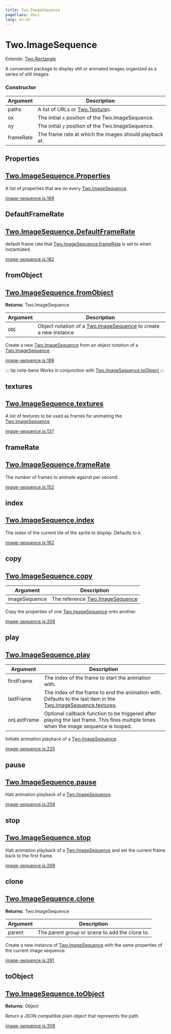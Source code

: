 ```yaml
---
title: Two.ImageSequence
pageClass: docs
lang: en-US
---
```


# Two.ImageSequence


<div class="extends">

Extends: [Two.Rectangle](/docs/shapes/rectangle/)

</div>


A convenient package to display still or animated images organized as a series of still images.


<div class="meta">
  <custom-button text="Source" type="source" href="https://github.com/jonobr1/two.js/blob/main/src/effects/image-sequence.js" />
</div>


<carbon-ads />


### Constructor


| Argument | Description |
| ---- | ----------- |
|  paths  | A list of URLs or [Two.Texture](/docs/effects/texture/)s. |
|  ox  | The initial `x` position of the Two.ImageSequence. |
|  oy  | The initial `y` position of the Two.ImageSequence. |
|  frameRate  | The frame rate at which the images should playback at. |



<div class="static member ">

## Properties

<h2 class="longname" aria-hidden="true"><a href="#Properties"><span class="prefix">Two.ImageSequence.</span><span class="shortname">Properties</span></a></h2>










<div class="properties">


A list of properties that are on every [Two.ImageSequence](/docs/effects/image-sequence/).


</div>










<div class="meta">

  <a class="lineno" target="_blank" rel="noopener noreferrer" href="https://github.com/jonobr1/two.js/blob/main/src/effects/image-sequence.js#L169">
    image-sequence.js:169
  </a>

</div>




</div>



<div class="static member ">

## DefaultFrameRate

<h2 class="longname" aria-hidden="true"><a href="#DefaultFrameRate"><span class="prefix">Two.ImageSequence.</span><span class="shortname">DefaultFrameRate</span></a></h2>










<div class="properties">


default frame rate that [Two.ImageSequence.frameRate](/docs/effects/image-sequence/#framerate) is set to when instantiated.


</div>










<div class="meta">

  <a class="lineno" target="_blank" rel="noopener noreferrer" href="https://github.com/jonobr1/two.js/blob/main/src/effects/image-sequence.js#L182">
    image-sequence.js:182
  </a>

</div>




</div>



<div class="static function ">

## fromObject

<h2 class="longname" aria-hidden="true"><a href="#fromObject"><span class="prefix">Two.ImageSequence.</span><span class="shortname">fromObject</span></a></h2>




<div class="returns">

__Returns__: Two.ImageSequence



</div>









<div class="params">

| Argument | Description |
| ---- | ----------- |
|  obj  | Object notation of a [Two.ImageSequence](/docs/effects/image-sequence/) to create a new instance |
</div>




<div class="description">

Create a new [Two.ImageSequence](/docs/effects/image-sequence/) from an object notation of a [Two.ImageSequence](/docs/effects/image-sequence/).

</div>





<div class="meta">

  <a class="lineno" target="_blank" rel="noopener noreferrer" href="https://github.com/jonobr1/two.js/blob/main/src/effects/image-sequence.js#L188">
    image-sequence.js:188
  </a>

</div>



<div class="tags">


::: tip nota-bene
Works in conjunction with [Two.ImageSequence.toObject](/docs/effects/image-sequence/#toobject)
:::


</div>


</div>



<div class="instance member ">

## textures

<h2 class="longname" aria-hidden="true"><a href="#textures"><span class="prefix">Two.ImageSequence.</span><span class="shortname">textures</span></a></h2>










<div class="properties">


A list of textures to be used as frames for animating the [Two.ImageSequence](/docs/effects/image-sequence/).


</div>










<div class="meta">

  <a class="lineno" target="_blank" rel="noopener noreferrer" href="https://github.com/jonobr1/two.js/blob/main/src/effects/image-sequence.js#L137">
    image-sequence.js:137
  </a>

</div>




</div>



<div class="instance member ">

## frameRate

<h2 class="longname" aria-hidden="true"><a href="#frameRate"><span class="prefix">Two.ImageSequence.</span><span class="shortname">frameRate</span></a></h2>










<div class="properties">


The number of frames to animate against per second.


</div>










<div class="meta">

  <a class="lineno" target="_blank" rel="noopener noreferrer" href="https://github.com/jonobr1/two.js/blob/main/src/effects/image-sequence.js#L152">
    image-sequence.js:152
  </a>

</div>




</div>



<div class="instance member ">

## index

<h2 class="longname" aria-hidden="true"><a href="#index"><span class="prefix">Two.ImageSequence.</span><span class="shortname">index</span></a></h2>










<div class="properties">


The index of the current tile of the sprite to display. Defaults to `0`.


</div>










<div class="meta">

  <a class="lineno" target="_blank" rel="noopener noreferrer" href="https://github.com/jonobr1/two.js/blob/main/src/effects/image-sequence.js#L162">
    image-sequence.js:162
  </a>

</div>




</div>



<div class="instance function ">

## copy

<h2 class="longname" aria-hidden="true"><a href="#copy"><span class="prefix">Two.ImageSequence.</span><span class="shortname">copy</span></a></h2>












<div class="params">

| Argument | Description |
| ---- | ----------- |
|  imageSequence  | The reference [Two.ImageSequence](/docs/effects/image-sequence/) |
</div>




<div class="description">

Copy the properties of one [Two.ImageSequence](/docs/effects/image-sequence/) onto another.

</div>





<div class="meta">

  <a class="lineno" target="_blank" rel="noopener noreferrer" href="https://github.com/jonobr1/two.js/blob/main/src/effects/image-sequence.js#L206">
    image-sequence.js:206
  </a>

</div>




</div>



<div class="instance function ">

## play

<h2 class="longname" aria-hidden="true"><a href="#play"><span class="prefix">Two.ImageSequence.</span><span class="shortname">play</span></a></h2>












<div class="params">

| Argument | Description |
| ---- | ----------- |
|  firstFrame  | The index of the frame to start the animation with. |
|  lastFrame  | The index of the frame to end the animation with. Defaults to the last item in the [Two.ImageSequence.textures](/docs/effects/image-sequence/#textures). |
|  onLastFrame  | Optional callback function to be triggered after playing the last frame. This fires multiple times when the image sequence is looped. |
</div>




<div class="description">

Initiate animation playback of a [Two.ImageSequence](/docs/effects/image-sequence/).

</div>





<div class="meta">

  <a class="lineno" target="_blank" rel="noopener noreferrer" href="https://github.com/jonobr1/two.js/blob/main/src/effects/image-sequence.js#L225">
    image-sequence.js:225
  </a>

</div>




</div>



<div class="instance function ">

## pause

<h2 class="longname" aria-hidden="true"><a href="#pause"><span class="prefix">Two.ImageSequence.</span><span class="shortname">pause</span></a></h2>















<div class="description">

Halt animation playback of a [Two.ImageSequence](/docs/effects/image-sequence/).

</div>





<div class="meta">

  <a class="lineno" target="_blank" rel="noopener noreferrer" href="https://github.com/jonobr1/two.js/blob/main/src/effects/image-sequence.js#L259">
    image-sequence.js:259
  </a>

</div>




</div>



<div class="instance function ">

## stop

<h2 class="longname" aria-hidden="true"><a href="#stop"><span class="prefix">Two.ImageSequence.</span><span class="shortname">stop</span></a></h2>















<div class="description">

Halt animation playback of a [Two.ImageSequence](/docs/effects/image-sequence/) and set the current frame back to the first frame.

</div>





<div class="meta">

  <a class="lineno" target="_blank" rel="noopener noreferrer" href="https://github.com/jonobr1/two.js/blob/main/src/effects/image-sequence.js#L269">
    image-sequence.js:269
  </a>

</div>




</div>



<div class="instance function ">

## clone

<h2 class="longname" aria-hidden="true"><a href="#clone"><span class="prefix">Two.ImageSequence.</span><span class="shortname">clone</span></a></h2>




<div class="returns">

__Returns__: Two.ImageSequence



</div>









<div class="params">

| Argument | Description |
| ---- | ----------- |
|  parent  | The parent group or scene to add the clone to. |
</div>




<div class="description">

Create a new instance of [Two.ImageSequence](/docs/effects/image-sequence/) with the same properties of the current image sequence.

</div>





<div class="meta">

  <a class="lineno" target="_blank" rel="noopener noreferrer" href="https://github.com/jonobr1/two.js/blob/main/src/effects/image-sequence.js#L281">
    image-sequence.js:281
  </a>

</div>




</div>



<div class="instance function ">

## toObject

<h2 class="longname" aria-hidden="true"><a href="#toObject"><span class="prefix">Two.ImageSequence.</span><span class="shortname">toObject</span></a></h2>




<div class="returns">

__Returns__: Object



</div>












<div class="description">

Return a JSON compatible plain object that represents the path.

</div>





<div class="meta">

  <a class="lineno" target="_blank" rel="noopener noreferrer" href="https://github.com/jonobr1/two.js/blob/main/src/effects/image-sequence.js#L309">
    image-sequence.js:309
  </a>

</div>




</div>


